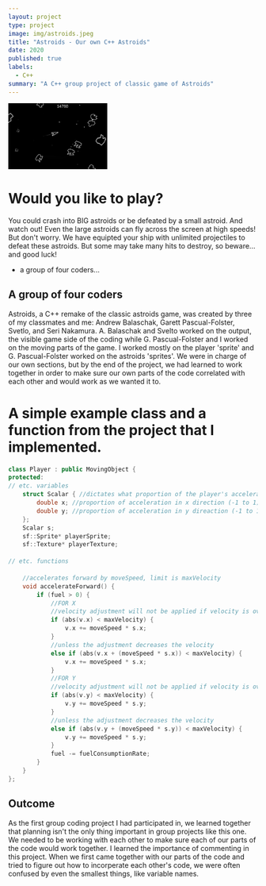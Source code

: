 ```yaml
---
layout: project
type: project
image: img/astroids.jpeg
title: "Astroids - Our own C++ Astroids"
date: 2020
published: true
labels:
  - C++
summary: "A C++ group project of classic game of Astroids"
---
```


<div class="text-center p-4">
  <img width="200px" src="../img/astroids.jpeg" class="img-thumbnail" >
</div>

# Would you like to play?
You could crash into BIG astroids or be defeated by a small astroid. And watch out! Even the large astroids can fly across the screen at high speeds! But don't worry. We have equipted your ship with unlimited projectiles to defeat these astroids. But some may take many hits to destroy, so beware... and good luck!
- a group of four coders...

## A group of four coders
Astroids, a C++ remake of the classic astroids game, was created by three of my classmates and me: Andrew Balaschak, Garett Pascual-Folster, Svetlo, and Seri Nakamura. A. Balaschak and Svelto worked on the output, the visible game side of the coding while G. Pascual-Folster and I worked on the moving parts of the game. I worked mostly on the player 'sprite' and G. Pascual-Folster worked on the astroids 'sprites'. We were in charge of our own sections, but by the end of the project, we had learned to work together in order to make sure our own parts of the code correlated with each other and would work as we wanted it to.

# A simple example class and a function from the project that I implemented.
```cpp
class Player : public MovingObject {
protected:
// etc. variables
	struct Scalar { //dictates what proportion of the player's acceleration goes into x and y components of velocity
		double x; //proportion of acceleration in x direction (-1 to 1)
		double y; //proportion of acceleration in y direaction (-1 to 1)
	};
	Scalar s;
	sf::Sprite* playerSprite;
	sf::Texture* playerTexture;

// etc. functions

	//accelerates forward by moveSpeed, limit is maxVelocity
	void accelerateForward() {
		if (fuel > 0) {
			//FOR X
			//velocity adjustment will not be applied if velocity is over max
			if (abs(v.x) < maxVelocity) {
				v.x += moveSpeed * s.x;
			}
			//unless the adjustment decreases the velocity
			else if (abs(v.x + (moveSpeed * s.x)) < maxVelocity) {
				v.x += moveSpeed * s.x;
			}
			//FOR Y
			//velocity adjustment will not be applied if velocity is over max
			if (abs(v.y) < maxVelocity) {
				v.y += moveSpeed * s.y;
			}
			//unless the adjustment decreases the velocity
			else if (abs(v.y + (moveSpeed * s.y)) < maxVelocity) {
				v.y += moveSpeed * s.y;
			}
			fuel -= fuelConsumptionRate;
		}
	}
};

```

## Outcome
As the first group coding project I had participated in, we learned together that planning isn't the only thing important in group projects like this one. We needed to be working with each other to make sure each of our parts of the code would work together. I learned the importance of commenting in this project. When we first came together with our parts of the code and tried to figure out how to incorperate each other's code, we were often confused by even the smallest things, like variable names. 
